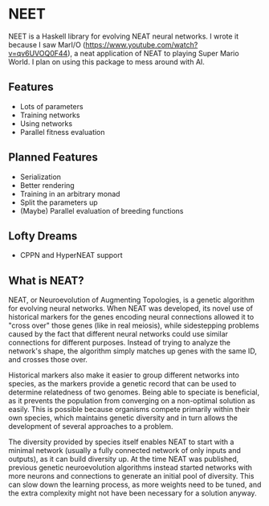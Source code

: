 # NEET
NEET is a Haskell library for evolving NEAT neural networks. I wrote it because I saw
MarI/O (https://www.youtube.com/watch?v=qv6UVOQ0F44), a neat application of NEAT to playing
Super Mario World. I plan on using this package to mess around with AI.

## Features
- Lots of parameters
- Training networks
- Using networks
- Parallel fitness evaluation

## Planned Features
- Serialization
- Better rendering
- Training in an arbitrary monad
- Split the parameters up
- (Maybe) Parallel evaluation of breeding functions

## Lofty Dreams
- CPPN and HyperNEAT support

## What is NEAT?
NEAT, or Neuroevolution of Augmenting Topologies, is a genetic algorithm for evolving
neural networks. When NEAT was developed, its novel use of historical markers for the
genes encoding neural connections allowed it to "cross over" those genes (like in real
meiosis), while
sidestepping problems caused by the fact that different neural networks could use
similar connections for different purposes. Instead of trying to analyze the network's
shape, the algorithm simply matches up genes with the same ID, and crosses those over.

Historical markers also make it easier to group different networks into species, as
the markers provide a genetic record that can be used to determine relatedness of two
genomes. Being able to speciate is beneficial, as it prevents the population from
converging on a non-optimal solution as easily. This is possible because organisms
compete primarily within their own species, which maintains genetic diversity and in
turn allows the development of several approaches to a problem.

The diversity provided by species itself enables NEAT to start with a minimal network
(usually a fully connected network of only inputs and outputs), as it can build
diversity up. At the time NEAT was published, previous genetic neuroevolution algorithms instead
started networks with more neurons and connections to generate an initial pool of
diversity. This can slow down the learning process, as more weights need to be tuned,
and the extra complexity might not have been necessary for a solution anyway.
